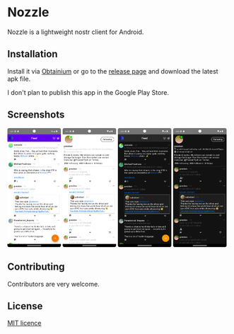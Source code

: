 # Nozzle

Nozzle is a lightweight nostr client for Android.

## Installation

Install it via [Obtainium](https://github.com/ImranR98/Obtainium)
or go to the [release page](https://github.com/dluvian/Nozzle/releases) and download the latest apk
file.

I don't plan to publish this app in the Google Play Store.

## Screenshots

<p>
<img src="screenshots/feed.png" width="24%" height="24%" />
<img src="screenshots/friend_profile.png" width="24%" height="24%" />
<img src="screenshots/feed_dark.png" width="24%" height="24%" />
<img src="screenshots/friend_profile_dark.png" width="24%" height="24%" />
</p>

## Contributing

Contributors are very welcome.

## License

[MIT licence](https://github.com/dluvian/Nozzle/blob/master/LICENSE)
